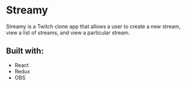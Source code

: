 <h1>Streamy</h1>
Streamy is a Twitch clone app that allows a user to create a new stream, view a list of streams, and view a particular stream.

<h2>Built with:</h2>
<ul>
  <li>React</li>
  <li>Redux</li>
  <li>OBS</li>
</ul>
